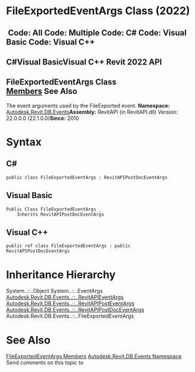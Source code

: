 # FileExportedEventArgs Class (2022)

﻿
 Code: All Code: Multiple Code: C# Code: Visual Basic Code: Visual C++   
---  
C#Visual BasicVisual C++
Revit 2022 API  
---  
FileExportedEventArgs Class  
[Members](64c76afd-3b4b-de54-2354-efd2b4107443.md "FileExportedEventArgs Members") See Also  
---  
The event arguments used by the FileExported event. 
**Namespace:** [Autodesk.Revit.DB.Events](b86712d6-83b3-e044-8016-f9881ecd3800.md "Autodesk.Revit.DB.Events Namespace")**Assembly:** RevitAPI (in RevitAPI.dll) Version: 22.0.0.0 (22.1.0.0)**Since:** 2010 
# Syntax
C#  
---  
```text
public class FileExportedEventArgs : RevitAPIPostDocEventArgs
```
  
Visual Basic  
---  
```text
Public Class FileExportedEventArgs _
	Inherits RevitAPIPostDocEventArgs
```
  
Visual C++  
---  
```text
public ref class FileExportedEventArgs : public RevitAPIPostDocEventArgs
```
  
# Inheritance Hierarchy
System..::..Object System..::..EventArgs [Autodesk.Revit.DB.Events..::..RevitAPIEventArgs](7c98499c-e345-cfda-ef89-48eccd3c9992.md "RevitAPIEventArgs Class") [Autodesk.Revit.DB.Events..::..RevitAPIPostEventArgs](93554f52-0145-3454-5697-3f1015e46434.md "RevitAPIPostEventArgs Class") [Autodesk.Revit.DB.Events..::..RevitAPIPostDocEventArgs](7d3fba7a-5efb-6a4c-a49c-16c25f972830.md "RevitAPIPostDocEventArgs Class") Autodesk.Revit.DB.Events..::..FileExportedEventArgs
# See Also
[FileExportedEventArgs Members](64c76afd-3b4b-de54-2354-efd2b4107443.md "FileExportedEventArgs Members")
[Autodesk.Revit.DB.Events Namespace](b86712d6-83b3-e044-8016-f9881ecd3800.md "Autodesk.Revit.DB.Events Namespace")
Send comments on this topic to 